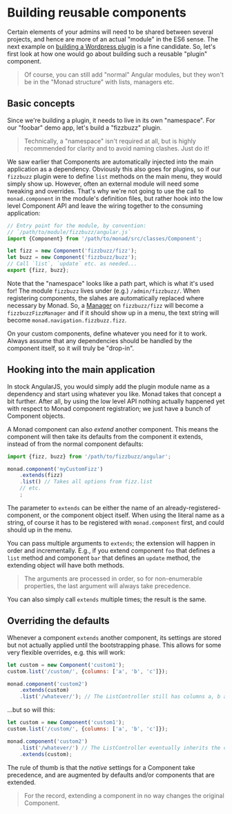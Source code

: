 # Building reusable components
Certain elements of your admins will need to be shared between several projects,
and hence are more of an actual "module" in the ES6 sense. The next example on
[building a Wordpress plugin](wordpress.md) is a fine candidate. So, let's first
look at how one would go about building such a reusable "plugin" component.

> Of course, you can still add "normal" Angular modules, but they won't be in
> the "Monad structure" with lists, managers etc.

## Basic concepts
Since we're building a plugin, it needs to live in its own "namespace". For our
"foobar" demo app, let's build a "fizzbuzz" plugin.

> Technically, a "namespace" isn't required at all, but is highly recommended
> for clarity and to avoid naming clashes. Just do it!

We saw earlier that Components are automatically injected into the main
application as a dependency. Obviously this also goes for plugins, so if our
`fizzbuzz` plugin were to define `list` methods on the main menu, they would
simply show up. However, often an external module will need some tweaking and
overrides. That's why we're not going to use the call to `monad.component` in
the module's definition files, but rather hook into the low level Component API
and leave the wiring together to the consuming application:

```javascript
// Entry point for the module, by convention:
// `/path/to/module/fizzbuzz/angular.js`
import {Component} from '/path/to/monad/src/classes/Component';

let fizz = new Component('fizzbuzz/fizz');
let buzz = new Component('fizzbuzz/buzz');
// Call `list`, `update` etc. as needed...
export {fizz, buzz};
```

Note that the "namespace" looks like a path part, which is what it's used for!
The module `fizzbuzz` lives under (e.g.) `/admin/fizzbuzz/`. When registering
components, the slahes are automatically replaced where necessary by Monad. So,
a [Manager](../services/manager.md) on `fizzbuzz/fizz` will become a
`fizzbuzzFizzManager` and if it should show up in a menu, the text string will
become `monad.navigation.fizzbuzz.fizz`.

On your custom components, define whatever you need for it to work. Always
assume that any dependencies should be handled by the component itself, so it
will truly be "drop-in".

## Hooking into the main application
In stock AngularJS, you would simply add the plugin module name as a dependency
and start using whatever you like. Monad takes that concept a bit further. After
all, by using the low level API nothing actually happened yet with respect to
Monad component registration; we just have a bunch of Component objects.

A Monad component can also _extend_ another component. This means the component
will then take its defaults from the component it extends, instead of from the
normal component defaults:

```javascript
import {fizz, buzz} from '/path/to/fizzbuzz/angular';

monad.component('myCustomFizz')
    .extends(fizz)
    .list() // Takes all options from fizz.list
    // etc.
    ;
```

The parameter to `extends` can be either the name of an
already-registered-component, or the component object itself. When using the
literal name as a string, of course it has to be registered with
`monad.component` first, and could should up in the menu.

You can pass multiple arguments to `extends`; the extension will happen in
order and incrementally. E.g., if you extend component `foo` that defines a
`list` method and component `bar` that defines an `update` method, the
extending object will have both methods.

> The arguments are processed in order, so for non-enumerable properties, the
> last argument will always take precedence.

You can also simply call `extends` multiple times; the result is the same.

## Overriding the defaults
Whenever a component `extends` another component, its settings are stored but
not actually applied until the bootstrapping phase. This allows for some very
flexible overrides, e.g. this will work:

```javascript
let custom = new Component('custom1');
custom.list('/custom/', {columns: ['a', 'b', 'c']});

monad.component('custom2')
    .extends(custom)
    .list('/whatever/'); // The ListController still has columns a, b and c
```
...but so will this:
```javascript
let custom = new Component('custom1');
custom.list('/custom/', {columns: ['a', 'b', 'c']});

monad.component('custom2')
    .list('/whatever/') // The ListController eventually inherits the columns
    .extends(custom);
```

The rule of thumb is that the _native_ settings for a Component take precedence,
and are augmented by defaults and/or components that are extended.

> For the record, extending a component in no way changes the original
> Component.

